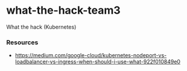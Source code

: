 # what-the-hack-team3
What the hack (Kubernetes)


### Resources

* https://medium.com/google-cloud/kubernetes-nodeport-vs-loadbalancer-vs-ingress-when-should-i-use-what-922f010849e0